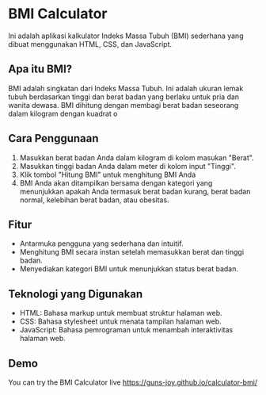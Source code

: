 # BMI Calculator

Ini adalah aplikasi kalkulator Indeks Massa Tubuh (BMI) sederhana yang dibuat
menggunakan HTML, CSS, dan JavaScript.

## Apa itu BMI?

BMI adalah singkatan dari Indeks Massa Tubuh. Ini adalah ukuran lemak tubuh
berdasarkan tinggi dan berat badan yang berlaku untuk pria dan wanita dewasa.
BMI dihitung dengan membagi berat badan seseorang dalam kilogram dengan kuadrat
o

## Cara Penggunaan

1. Masukkan berat badan Anda dalam kilogram di kolom masukan "Berat".
2. Masukkan tinggi badan Anda dalam meter di kolom input "Tinggi".
3. Klik tombol "Hitung BMI" untuk menghitung BMI Anda
4. BMI Anda akan ditampilkan bersama dengan kategori yang menunjukkan apakah Anda termasuk
berat badan kurang, berat badan normal, kelebihan berat badan, atau obesitas.

## Fitur

- Antarmuka pengguna yang sederhana dan intuitif.
- Menghitung BMI secara instan setelah memasukkan berat dan tinggi badan.
- Menyediakan kategori BMI untuk menunjukkan status berat badan.

## Teknologi yang Digunakan

- HTML: Bahasa markup untuk membuat struktur halaman web.
- CSS: Bahasa stylesheet untuk menata tampilan halaman web.
- JavaScript: Bahasa pemrograman untuk menambah interaktivitas halaman web.

## Demo

You can try the BMI Calculator live https://guns-joy.github.io/calculator-bmi/

